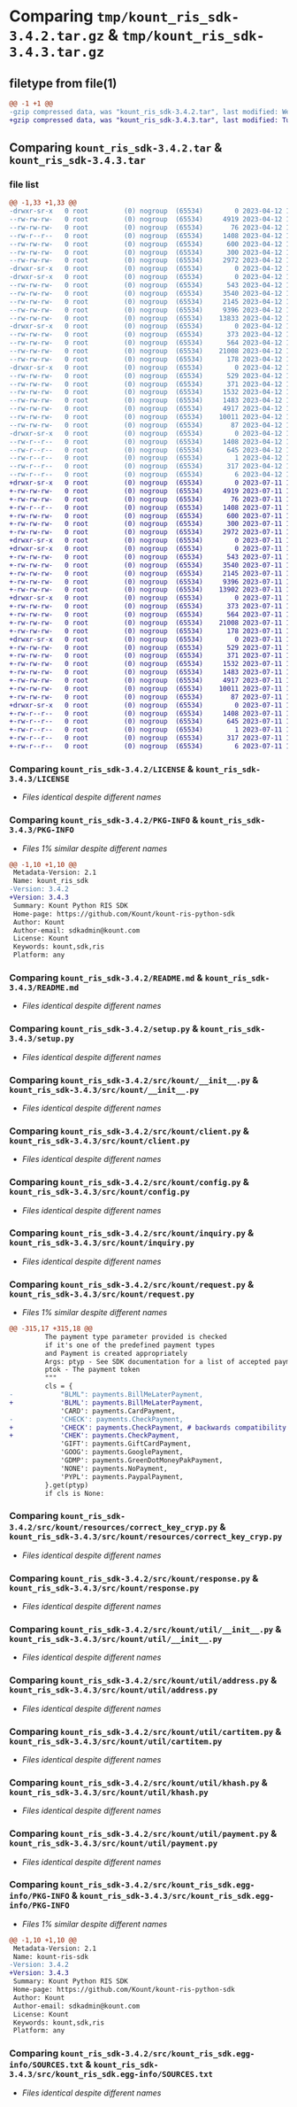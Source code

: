 # Comparing `tmp/kount_ris_sdk-3.4.2.tar.gz` & `tmp/kount_ris_sdk-3.4.3.tar.gz`

## filetype from file(1)

```diff
@@ -1 +1 @@
-gzip compressed data, was "kount_ris_sdk-3.4.2.tar", last modified: Wed Apr 12 17:39:18 2023, max compression
+gzip compressed data, was "kount_ris_sdk-3.4.3.tar", last modified: Tue Jul 11 15:52:06 2023, max compression
```

## Comparing `kount_ris_sdk-3.4.2.tar` & `kount_ris_sdk-3.4.3.tar`

### file list

```diff
@@ -1,33 +1,33 @@
-drwxr-sr-x   0 root         (0) nogroup  (65534)        0 2023-04-12 17:39:18.169129 kount_ris_sdk-3.4.2/
--rw-rw-rw-   0 root         (0) nogroup  (65534)     4919 2023-04-12 17:39:12.000000 kount_ris_sdk-3.4.2/LICENSE
--rw-rw-rw-   0 root         (0) nogroup  (65534)       76 2023-04-12 17:39:12.000000 kount_ris_sdk-3.4.2/MANIFEST.in
--rw-r--r--   0 root         (0) nogroup  (65534)     1408 2023-04-12 17:39:18.173129 kount_ris_sdk-3.4.2/PKG-INFO
--rw-rw-rw-   0 root         (0) nogroup  (65534)      600 2023-04-12 17:39:12.000000 kount_ris_sdk-3.4.2/README.md
--rw-rw-rw-   0 root         (0) nogroup  (65534)      300 2023-04-12 17:39:18.177129 kount_ris_sdk-3.4.2/setup.cfg
--rw-rw-rw-   0 root         (0) nogroup  (65534)     2972 2023-04-12 17:39:12.000000 kount_ris_sdk-3.4.2/setup.py
-drwxr-sr-x   0 root         (0) nogroup  (65534)        0 2023-04-12 17:39:18.169129 kount_ris_sdk-3.4.2/src/
-drwxr-sr-x   0 root         (0) nogroup  (65534)        0 2023-04-12 17:39:18.169129 kount_ris_sdk-3.4.2/src/kount/
--rw-rw-rw-   0 root         (0) nogroup  (65534)      543 2023-04-12 17:39:12.000000 kount_ris_sdk-3.4.2/src/kount/__init__.py
--rw-rw-rw-   0 root         (0) nogroup  (65534)     3540 2023-04-12 17:39:12.000000 kount_ris_sdk-3.4.2/src/kount/client.py
--rw-rw-rw-   0 root         (0) nogroup  (65534)     2145 2023-04-12 17:39:12.000000 kount_ris_sdk-3.4.2/src/kount/config.py
--rw-rw-rw-   0 root         (0) nogroup  (65534)     9396 2023-04-12 17:39:12.000000 kount_ris_sdk-3.4.2/src/kount/inquiry.py
--rw-rw-rw-   0 root         (0) nogroup  (65534)    13833 2023-04-12 17:39:12.000000 kount_ris_sdk-3.4.2/src/kount/request.py
-drwxr-sr-x   0 root         (0) nogroup  (65534)        0 2023-04-12 17:39:18.169129 kount_ris_sdk-3.4.2/src/kount/resources/
--rw-rw-rw-   0 root         (0) nogroup  (65534)      373 2023-04-12 17:39:12.000000 kount_ris_sdk-3.4.2/src/kount/resources/__init__.py
--rw-rw-rw-   0 root         (0) nogroup  (65534)      564 2023-04-12 17:39:12.000000 kount_ris_sdk-3.4.2/src/kount/resources/correct_key_cryp.py
--rw-rw-rw-   0 root         (0) nogroup  (65534)    21008 2023-04-12 17:39:12.000000 kount_ris_sdk-3.4.2/src/kount/response.py
--rw-rw-rw-   0 root         (0) nogroup  (65534)      178 2023-04-12 17:39:12.000000 kount_ris_sdk-3.4.2/src/kount/settings.py
-drwxr-sr-x   0 root         (0) nogroup  (65534)        0 2023-04-12 17:39:18.169129 kount_ris_sdk-3.4.2/src/kount/util/
--rw-rw-rw-   0 root         (0) nogroup  (65534)      529 2023-04-12 17:39:12.000000 kount_ris_sdk-3.4.2/src/kount/util/__init__.py
--rw-rw-rw-   0 root         (0) nogroup  (65534)      371 2023-04-12 17:39:12.000000 kount_ris_sdk-3.4.2/src/kount/util/a85.py
--rw-rw-rw-   0 root         (0) nogroup  (65534)     1532 2023-04-12 17:39:12.000000 kount_ris_sdk-3.4.2/src/kount/util/address.py
--rw-rw-rw-   0 root         (0) nogroup  (65534)     1483 2023-04-12 17:39:12.000000 kount_ris_sdk-3.4.2/src/kount/util/cartitem.py
--rw-rw-rw-   0 root         (0) nogroup  (65534)     4917 2023-04-12 17:39:12.000000 kount_ris_sdk-3.4.2/src/kount/util/khash.py
--rw-rw-rw-   0 root         (0) nogroup  (65534)    10011 2023-04-12 17:39:12.000000 kount_ris_sdk-3.4.2/src/kount/util/payment.py
--rw-rw-rw-   0 root         (0) nogroup  (65534)       87 2023-04-12 17:39:12.000000 kount_ris_sdk-3.4.2/src/kount/version.py
-drwxr-sr-x   0 root         (0) nogroup  (65534)        0 2023-04-12 17:39:18.169129 kount_ris_sdk-3.4.2/src/kount_ris_sdk.egg-info/
--rw-r--r--   0 root         (0) nogroup  (65534)     1408 2023-04-12 17:39:18.000000 kount_ris_sdk-3.4.2/src/kount_ris_sdk.egg-info/PKG-INFO
--rw-r--r--   0 root         (0) nogroup  (65534)      645 2023-04-12 17:39:18.000000 kount_ris_sdk-3.4.2/src/kount_ris_sdk.egg-info/SOURCES.txt
--rw-r--r--   0 root         (0) nogroup  (65534)        1 2023-04-12 17:39:18.000000 kount_ris_sdk-3.4.2/src/kount_ris_sdk.egg-info/dependency_links.txt
--rw-r--r--   0 root         (0) nogroup  (65534)      317 2023-04-12 17:39:18.000000 kount_ris_sdk-3.4.2/src/kount_ris_sdk.egg-info/requires.txt
--rw-r--r--   0 root         (0) nogroup  (65534)        6 2023-04-12 17:39:18.000000 kount_ris_sdk-3.4.2/src/kount_ris_sdk.egg-info/top_level.txt
+drwxr-sr-x   0 root         (0) nogroup  (65534)        0 2023-07-11 15:52:06.347776 kount_ris_sdk-3.4.3/
+-rw-rw-rw-   0 root         (0) nogroup  (65534)     4919 2023-07-11 15:52:01.000000 kount_ris_sdk-3.4.3/LICENSE
+-rw-rw-rw-   0 root         (0) nogroup  (65534)       76 2023-07-11 15:52:01.000000 kount_ris_sdk-3.4.3/MANIFEST.in
+-rw-r--r--   0 root         (0) nogroup  (65534)     1408 2023-07-11 15:52:06.347776 kount_ris_sdk-3.4.3/PKG-INFO
+-rw-rw-rw-   0 root         (0) nogroup  (65534)      600 2023-07-11 15:52:01.000000 kount_ris_sdk-3.4.3/README.md
+-rw-rw-rw-   0 root         (0) nogroup  (65534)      300 2023-07-11 15:52:06.347776 kount_ris_sdk-3.4.3/setup.cfg
+-rw-rw-rw-   0 root         (0) nogroup  (65534)     2972 2023-07-11 15:52:01.000000 kount_ris_sdk-3.4.3/setup.py
+drwxr-sr-x   0 root         (0) nogroup  (65534)        0 2023-07-11 15:52:06.343776 kount_ris_sdk-3.4.3/src/
+drwxr-sr-x   0 root         (0) nogroup  (65534)        0 2023-07-11 15:52:06.347776 kount_ris_sdk-3.4.3/src/kount/
+-rw-rw-rw-   0 root         (0) nogroup  (65534)      543 2023-07-11 15:52:01.000000 kount_ris_sdk-3.4.3/src/kount/__init__.py
+-rw-rw-rw-   0 root         (0) nogroup  (65534)     3540 2023-07-11 15:52:01.000000 kount_ris_sdk-3.4.3/src/kount/client.py
+-rw-rw-rw-   0 root         (0) nogroup  (65534)     2145 2023-07-11 15:52:01.000000 kount_ris_sdk-3.4.3/src/kount/config.py
+-rw-rw-rw-   0 root         (0) nogroup  (65534)     9396 2023-07-11 15:52:01.000000 kount_ris_sdk-3.4.3/src/kount/inquiry.py
+-rw-rw-rw-   0 root         (0) nogroup  (65534)    13902 2023-07-11 15:52:01.000000 kount_ris_sdk-3.4.3/src/kount/request.py
+drwxr-sr-x   0 root         (0) nogroup  (65534)        0 2023-07-11 15:52:06.347776 kount_ris_sdk-3.4.3/src/kount/resources/
+-rw-rw-rw-   0 root         (0) nogroup  (65534)      373 2023-07-11 15:52:01.000000 kount_ris_sdk-3.4.3/src/kount/resources/__init__.py
+-rw-rw-rw-   0 root         (0) nogroup  (65534)      564 2023-07-11 15:52:01.000000 kount_ris_sdk-3.4.3/src/kount/resources/correct_key_cryp.py
+-rw-rw-rw-   0 root         (0) nogroup  (65534)    21008 2023-07-11 15:52:01.000000 kount_ris_sdk-3.4.3/src/kount/response.py
+-rw-rw-rw-   0 root         (0) nogroup  (65534)      178 2023-07-11 15:52:01.000000 kount_ris_sdk-3.4.3/src/kount/settings.py
+drwxr-sr-x   0 root         (0) nogroup  (65534)        0 2023-07-11 15:52:06.347776 kount_ris_sdk-3.4.3/src/kount/util/
+-rw-rw-rw-   0 root         (0) nogroup  (65534)      529 2023-07-11 15:52:01.000000 kount_ris_sdk-3.4.3/src/kount/util/__init__.py
+-rw-rw-rw-   0 root         (0) nogroup  (65534)      371 2023-07-11 15:52:01.000000 kount_ris_sdk-3.4.3/src/kount/util/a85.py
+-rw-rw-rw-   0 root         (0) nogroup  (65534)     1532 2023-07-11 15:52:01.000000 kount_ris_sdk-3.4.3/src/kount/util/address.py
+-rw-rw-rw-   0 root         (0) nogroup  (65534)     1483 2023-07-11 15:52:01.000000 kount_ris_sdk-3.4.3/src/kount/util/cartitem.py
+-rw-rw-rw-   0 root         (0) nogroup  (65534)     4917 2023-07-11 15:52:01.000000 kount_ris_sdk-3.4.3/src/kount/util/khash.py
+-rw-rw-rw-   0 root         (0) nogroup  (65534)    10011 2023-07-11 15:52:01.000000 kount_ris_sdk-3.4.3/src/kount/util/payment.py
+-rw-rw-rw-   0 root         (0) nogroup  (65534)       87 2023-07-11 15:52:01.000000 kount_ris_sdk-3.4.3/src/kount/version.py
+drwxr-sr-x   0 root         (0) nogroup  (65534)        0 2023-07-11 15:52:06.347776 kount_ris_sdk-3.4.3/src/kount_ris_sdk.egg-info/
+-rw-r--r--   0 root         (0) nogroup  (65534)     1408 2023-07-11 15:52:06.000000 kount_ris_sdk-3.4.3/src/kount_ris_sdk.egg-info/PKG-INFO
+-rw-r--r--   0 root         (0) nogroup  (65534)      645 2023-07-11 15:52:06.000000 kount_ris_sdk-3.4.3/src/kount_ris_sdk.egg-info/SOURCES.txt
+-rw-r--r--   0 root         (0) nogroup  (65534)        1 2023-07-11 15:52:06.000000 kount_ris_sdk-3.4.3/src/kount_ris_sdk.egg-info/dependency_links.txt
+-rw-r--r--   0 root         (0) nogroup  (65534)      317 2023-07-11 15:52:06.000000 kount_ris_sdk-3.4.3/src/kount_ris_sdk.egg-info/requires.txt
+-rw-r--r--   0 root         (0) nogroup  (65534)        6 2023-07-11 15:52:06.000000 kount_ris_sdk-3.4.3/src/kount_ris_sdk.egg-info/top_level.txt
```

### Comparing `kount_ris_sdk-3.4.2/LICENSE` & `kount_ris_sdk-3.4.3/LICENSE`

 * *Files identical despite different names*

### Comparing `kount_ris_sdk-3.4.2/PKG-INFO` & `kount_ris_sdk-3.4.3/PKG-INFO`

 * *Files 1% similar despite different names*

```diff
@@ -1,10 +1,10 @@
 Metadata-Version: 2.1
 Name: kount_ris_sdk
-Version: 3.4.2
+Version: 3.4.3
 Summary: Kount Python RIS SDK
 Home-page: https://github.com/Kount/kount-ris-python-sdk
 Author: Kount
 Author-email: sdkadmin@kount.com
 License: Kount
 Keywords: kount,sdk,ris
 Platform: any
```

### Comparing `kount_ris_sdk-3.4.2/README.md` & `kount_ris_sdk-3.4.3/README.md`

 * *Files identical despite different names*

### Comparing `kount_ris_sdk-3.4.2/setup.py` & `kount_ris_sdk-3.4.3/setup.py`

 * *Files identical despite different names*

### Comparing `kount_ris_sdk-3.4.2/src/kount/__init__.py` & `kount_ris_sdk-3.4.3/src/kount/__init__.py`

 * *Files identical despite different names*

### Comparing `kount_ris_sdk-3.4.2/src/kount/client.py` & `kount_ris_sdk-3.4.3/src/kount/client.py`

 * *Files identical despite different names*

### Comparing `kount_ris_sdk-3.4.2/src/kount/config.py` & `kount_ris_sdk-3.4.3/src/kount/config.py`

 * *Files identical despite different names*

### Comparing `kount_ris_sdk-3.4.2/src/kount/inquiry.py` & `kount_ris_sdk-3.4.3/src/kount/inquiry.py`

 * *Files identical despite different names*

### Comparing `kount_ris_sdk-3.4.2/src/kount/request.py` & `kount_ris_sdk-3.4.3/src/kount/request.py`

 * *Files 1% similar despite different names*

```diff
@@ -315,17 +315,18 @@
         The payment type parameter provided is checked
         if it's one of the predefined payment types
         and Payment is created appropriately
         Args: ptyp - See SDK documentation for a list of accepted payment types
         ptok - The payment token
         """
         cls = {
-            "BLML": payments.BillMeLaterPayment,
+            'BLML': payments.BillMeLaterPayment,
             'CARD': payments.CardPayment,
-            'CHECK': payments.CheckPayment,
+            'CHECK': payments.CheckPayment, # backwards compatibility
+            'CHEK': payments.CheckPayment,
             'GIFT': payments.GiftCardPayment,
             'GOOG': payments.GooglePayment,
             'GDMP': payments.GreenDotMoneyPakPayment,
             'NONE': payments.NoPayment,
             'PYPL': payments.PaypalPayment,
         }.get(ptyp)
         if cls is None:
```

### Comparing `kount_ris_sdk-3.4.2/src/kount/resources/correct_key_cryp.py` & `kount_ris_sdk-3.4.3/src/kount/resources/correct_key_cryp.py`

 * *Files identical despite different names*

### Comparing `kount_ris_sdk-3.4.2/src/kount/response.py` & `kount_ris_sdk-3.4.3/src/kount/response.py`

 * *Files identical despite different names*

### Comparing `kount_ris_sdk-3.4.2/src/kount/util/__init__.py` & `kount_ris_sdk-3.4.3/src/kount/util/__init__.py`

 * *Files identical despite different names*

### Comparing `kount_ris_sdk-3.4.2/src/kount/util/address.py` & `kount_ris_sdk-3.4.3/src/kount/util/address.py`

 * *Files identical despite different names*

### Comparing `kount_ris_sdk-3.4.2/src/kount/util/cartitem.py` & `kount_ris_sdk-3.4.3/src/kount/util/cartitem.py`

 * *Files identical despite different names*

### Comparing `kount_ris_sdk-3.4.2/src/kount/util/khash.py` & `kount_ris_sdk-3.4.3/src/kount/util/khash.py`

 * *Files identical despite different names*

### Comparing `kount_ris_sdk-3.4.2/src/kount/util/payment.py` & `kount_ris_sdk-3.4.3/src/kount/util/payment.py`

 * *Files identical despite different names*

### Comparing `kount_ris_sdk-3.4.2/src/kount_ris_sdk.egg-info/PKG-INFO` & `kount_ris_sdk-3.4.3/src/kount_ris_sdk.egg-info/PKG-INFO`

 * *Files 1% similar despite different names*

```diff
@@ -1,10 +1,10 @@
 Metadata-Version: 2.1
 Name: kount-ris-sdk
-Version: 3.4.2
+Version: 3.4.3
 Summary: Kount Python RIS SDK
 Home-page: https://github.com/Kount/kount-ris-python-sdk
 Author: Kount
 Author-email: sdkadmin@kount.com
 License: Kount
 Keywords: kount,sdk,ris
 Platform: any
```

### Comparing `kount_ris_sdk-3.4.2/src/kount_ris_sdk.egg-info/SOURCES.txt` & `kount_ris_sdk-3.4.3/src/kount_ris_sdk.egg-info/SOURCES.txt`

 * *Files identical despite different names*


